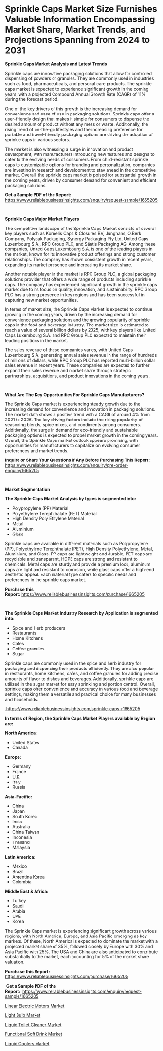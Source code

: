 <p><h1>Sprinkle Caps Market Size Furnishes Valuable Information Encompassing Market Share, Market Trends, and Projections Spanning from 2024 to 2031</h1></p><p><strong>Sprinkle Caps Market Analysis and Latest Trends</strong></p>
<p><p>Sprinkle caps are innovative packaging solutions that allow for controlled dispensing of powders or granules. They are commonly used in industries such as food, pharmaceuticals, and personal care products. The sprinkle caps market is expected to experience significant growth in the coming years, with a projected Compound Annual Growth Rate (CAGR) of 11% during the forecast period.</p><p>One of the key drivers of this growth is the increasing demand for convenience and ease of use in packaging solutions. Sprinkle caps offer a user-friendly design that makes it simple for consumers to dispense the desired amount of product without any mess or waste. Additionally, the rising trend of on-the-go lifestyles and the increasing preference for portable and travel-friendly packaging options are driving the adoption of sprinkle caps in various sectors.</p><p>The market is also witnessing a surge in innovation and product development, with manufacturers introducing new features and designs to cater to the evolving needs of consumers. From child-resistant sprinkle caps to customizable options for branding and personalization, companies are investing in research and development to stay ahead in the competitive market. Overall, the sprinkle caps market is poised for substantial growth in the coming years, driven by consumer demand for convenient and efficient packaging solutions.</p></p>
<p><strong>Get a Sample PDF of the Report:&nbsp;</strong> <a href="https://www.reliablebusinessinsights.com/enquiry/request-sample/1665205">https://www.reliablebusinessinsights.com/enquiry/request-sample/1665205</a></p>
<p>&nbsp;</p>
<p><strong>Sprinkle Caps Major Market Players</strong></p>
<p><p>The competitive landscape of the Sprinkle Caps Market consists of several key players such as Kornelis Caps & Closures BV, Junghans, O.Berk Company, Polyoak Packaging, Synergy Packaging Pty Ltd, United Caps Luxembourg S.A., RPC Group PLC, and Säntis Packaging AG. Among these companies, United Caps Luxembourg S.A. is one of the leading players in the market, known for its innovative product offerings and strong customer relationships. The company has shown consistent growth in recent years, expanding its market presence and increasing its market share.</p><p>Another notable player in the market is RPC Group PLC, a global packaging solutions provider that offers a wide range of products including sprinkle caps. The company has experienced significant growth in the sprinkle caps market due to its focus on quality, innovation, and sustainability. RPC Group PLC has a strong presence in key regions and has been successful in capturing new market opportunities.</p><p>In terms of market size, the Sprinkle Caps Market is expected to continue growing in the coming years, driven by the increasing demand for convenience packaging solutions and the growing popularity of sprinkle caps in the food and beverage industry. The market size is estimated to reach a value of several billion dollars by 2025, with key players like United Caps Luxembourg S.A. and RPC Group PLC expected to maintain their leading positions in the market.</p><p>The sales revenue of these companies varies, with United Caps Luxembourg S.A. generating annual sales revenue in the range of hundreds of millions of dollars, while RPC Group PLC has reported multi-billion dollar sales revenue in recent years. These companies are expected to further expand their sales revenue and market share through strategic partnerships, acquisitions, and product innovations in the coming years.</p></p>
<p>&nbsp;</p>
<p><strong>What Are The Key Opportunities For Sprinkle Caps Manufacturers?</strong></p>
<p><p>The Sprinkle Caps market is experiencing steady growth due to the increasing demand for convenience and innovation in packaging solutions. The market data shows a positive trend with a CAGR of around 4% from 2021 to 2026. The key driving factors include the rising popularity of seasoning blends, spice mixes, and condiments among consumers. Additionally, the surge in demand for eco-friendly and sustainable packaging options is expected to propel market growth in the coming years. Overall, the Sprinkle Caps market outlook appears promising, with opportunities for manufacturers to capitalize on evolving consumer preferences and market trends.</p></p>
<p><strong>Inquire or Share Your Questions If Any Before Purchasing This Report:</strong> <a href="https://www.reliablebusinessinsights.com/enquiry/pre-order-enquiry/1665205">https://www.reliablebusinessinsights.com/enquiry/pre-order-enquiry/1665205</a></p>
<p>&nbsp;</p>
<p><strong>Market Segmentation</strong></p>
<p><strong>The Sprinkle Caps Market Analysis by types is segmented into:</strong></p>
<p><ul><li>Polypropylene (PP) Material</li><li>Polyethylene Terephthalate (PET) Material</li><li>High Density Poly Ethylene Material</li><li>Metal</li><li>Aluminium</li><li>Glass</li></ul></p>
<p><p>Sprinkle caps are available in different materials such as Polypropylene (PP), Polyethylene Terephthalate (PET), High Density Polyethylene, Metal, Aluminium, and Glass. PP caps are lightweight and durable, PET caps are recyclable and transparent, HDPE caps are strong and resistant to chemicals. Metal caps are sturdy and provide a premium look, aluminum caps are light and resistant to corrosion, while glass caps offer a high-end aesthetic appeal. Each material type caters to specific needs and preferences in the sprinkle caps market.</p></p>
<p><strong>Purchase this Report:&nbsp;</strong><a href="https://www.reliablebusinessinsights.com/purchase/1665205">https://www.reliablebusinessinsights.com/purchase/1665205</a></p>
<p>&nbsp;</p>
<p><strong>The Sprinkle Caps Market Industry Research by Application is segmented into:</strong></p>
<p><ul><li>Spice and Herb producers</li><li>Restaurants</li><li>Home Kitchens</li><li>Cafes</li><li>Coffee granules</li><li>Sugar</li></ul></p>
<p><p>Sprinkle caps are commonly used in the spice and herb industry for packaging and dispensing their products efficiently. They are also popular in restaurants, home kitchens, cafes, and coffee granules for adding precise amounts of flavor to dishes and beverages. Additionally, sprinkle caps are utilized in the sugar market for easy sprinkling and portion control. Overall, sprinkle caps offer convenience and accuracy in various food and beverage settings, making them a versatile and practical choice for many businesses and households.</p></p>
<p><a href="https://www.reliablebusinessinsights.com/sprinkle-caps-r1665205">&nbsp;https://www.reliablebusinessinsights.com/sprinkle-caps-r1665205</a></p>
<p><strong>In terms of Region, the Sprinkle Caps Market Players available by Region are:</strong></p>
<p>
    <p> <strong> North America: </strong>
        <ul>
            <li>United States</li>
            <li>Canada</li>
        </ul>
        </p> 
    <p> <strong> Europe: </strong>
        <ul>
            <li>Germany</li>
            <li>France</li>
            <li>U.K.</li>
            <li>Italy</li>
            <li>Russia</li>
        </ul>
        </p> 
    <p> <strong> Asia-Pacific: </strong>
        <ul>
            <li>China</li>
            <li>Japan</li>
            <li>South Korea</li>
            <li>India</li>
            <li>Australia</li>
            <li>China Taiwan</li>
            <li>Indonesia</li>
            <li>Thailand</li>
            <li>Malaysia</li>
        </ul>
        </p> 
    <p> <strong> Latin America: </strong>
        <ul>
            <li>Mexico</li>
            <li>Brazil</li>
            <li>Argentina Korea</li>
            <li>Colombia</li>
        </ul>
        </p> 
    <p> <strong> Middle East & Africa: </strong>
        <ul>
            <li>Turkey</li>
            <li>Saudi</li>
            <li>Arabia</li>
            <li>UAE</li>
            <li>Korea</li>
        </ul>
    </p>
    </p>
<p><p>The Sprinkle Caps market is experiencing significant growth across various regions, with North America, Europe, and Asia Pacific emerging as key markets. Of these, North America is expected to dominate the market with a projected market share of 35%, followed closely by Europe with 30% and Asia Pacific with 25%. The USA and China are also anticipated to contribute substantially to the market, each accounting for 5% of the market share valuation.</p></p>
<p><strong>Purchase this Report: </strong><a href="https://www.reliablebusinessinsights.com/purchase/1665205">https://www.reliablebusinessinsights.com/purchase/1665205</a></p>
<p>&nbsp;<strong>Get a Sample PDF of the Report:&nbsp;&nbsp;</strong><a href="https://www.reliablebusinessinsights.com/enquiry/request-sample/1665205">https://www.reliablebusinessinsights.com/enquiry/request-sample/1665205</a></p>
<p><strong></strong></p>
<p><p><a href="https://github.com/lnamivez37/Market-Research-Report-List-1/blob/main/linear-electric-motors-market.md">Linear Electric Motors Market</a></p><p><a href="https://github.com/lylyparadise/Market-Research-Report-List-4/blob/main/light-bulb-market.md">Light Bulb Market</a></p><p><a href="https://github.com/seamusocallaghan/Market-Research-Report-List-1/blob/main/liquid-toilet-cleaner-market.md">Liquid Toilet Cleaner Market</a></p><p><a href="https://www.linkedin.com/pulse/functional-soft-drink-market-share-size-trends-industry-qqdwe?trackingId=4iyhEG7OTkiBbGSQw2VUMg%3D%3D">Functional Soft Drink Market</a></p><p><a href="https://github.com/graysonwolfe1913/Market-Research-Report-List-1/blob/main/liquid-coolers-market.md">Liquid Coolers Market</a></p></p>